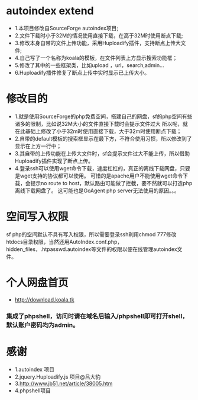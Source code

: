 # autoindex extend

* 1.本项目修改自SourceForge autoindex项目;
* 2.文件下载时小于32M的情况使用直接下载，在高于32M时使用断点下载;
* 3.修改本身自带的文件上传功能，采用Huploadify插件，支持断点上传大文件;
* 4.自己写了一个名称为koala的模板，在文件列表上方显示搜索功能框；
* 5.修改了其中的一些框架类，比如upload ，url，search,admin...
* 6.Huploadify插件修复了断点上传中实时显示已上传大小。

# 修改目的

* 1.就是使用SourceForge的php免费空间，搭建自己的网盘，sf的php空间有些诸多的限制，比如说32M大小的文件直接下载时会提示文件过大
所以呢，就在此基础上修改了小于32m时使用直接下载，大于32m时使用断点下载；
* 2.自带的default模板的搜索框显示在最下方，不符合使用习惯，所以修改到了显示在上方一行中；
* 3.其自带的上传功能在上传大文件时，sf会提示文件过大不能上传，所以借助Huploadify插件实现了断点上传。
* 4.登录ssh可以使用wget命令下载，速度杠杠的，真正的离线下载网盘，只要是wget支持的协议都可以使用。
可惜的是apache用户不能使用wget命令下载，会提示no route to host，默认路由可能做了拦截，要不然就可以打造php离线下载网盘了。
这可能也是GoAgent php server无法使用的原因。。。

# 空间写入权限
sf php的空间默认不具有写入权限，所以需要登录ssh利用chmod 777修改htdocs目录权限，当然还用AutoIndex.conf.php，
hidden_files，.htpasswd.autoindex等文件的权限以便在线管理autoindex文件。


# 个人网盘首页

* http://download.koala.tk

### 集成了phpshell，访问时请在域名后输入/phpshell即可打开shell，默认账户密码均为admin。

# 感谢

* 1.autoindex 项目
* 2.jquery.Huploadify.js 项目@吕大豹
* 3.http://www.jb51.net/article/38005.htm
* 4.phpshell项目
